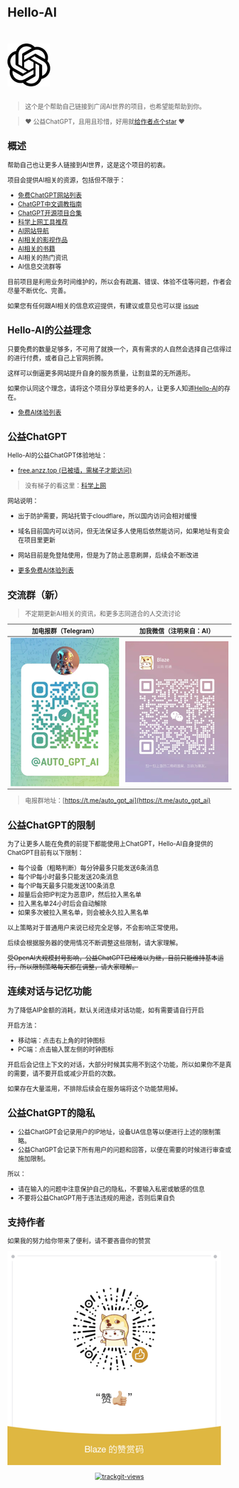 # Hello-AI

<br />
<br />
<img alt="Hello-AI" src="/assets/img/logo.png" width="96" height="96">
<br />
<br />

> 这个是个帮助自己链接到广阔AI世界的项目，也希望能帮助到你。

> ❤️ 公益ChatGPT，且用且珍惜，好用就[给作者点个star](https://github.com/xxxily/hello-ai) ❤️

## 概述

帮助自己也让更多人链接到AI世界，这是这个项目的初衷。  

项目会提供AI相关的资源，包括但不限于：

- [免费ChatGPT网站列表](./home/FreeChatGPTSiteList.md)
- [ChatGPT中文调教指南](./home/chatgptPrompts.md)
- [ChatGPT开源项目合集](./home/awesome-open-gpt.md)
- [科学上网工具推荐](./home/airport.md)
- [AI网站导航](./home/navigation.md)
- [AI相关的影视作品](./home/film.md)
- [AI相关的书籍](./home/books.md)
- AI相关的热门资讯
- AI信息交流群等

目前项目是利用业务时间维护的，所以会有疏漏、错误、体验不佳等问题，作者会尽量不断优化、完善。  

如果您有任何跟AI相关的信息欢迎提供，有建议或意见也可以提 [issue](https://github.com/xxxily/hello-ai/issues)

## Hello-AI的公益理念

只要免费的数量足够多，不可用了就换一个，真有需求的人自然会选择自己信得过的进行付费，或者自己上官网折腾。  

这样可以倒逼更多网站提升自身的服务质量，让割韭菜的无所遁形。  

如果你认同这个理念，请将这个项目分享给更多的人，让更多人知道[Hello-AI](https://github.com/xxxily/hello-ai)的存在。  

- [免费AI体验列表](./home/FreeChatGPTSiteList.md)

## 公益ChatGPT

Hello-AI的公益ChatGPT体验地址：

- [free.anzz.top (已被墙，需梯子才能访问)](https://free.anzz.top)  

> 没有梯子的看这里：[科学上网](./home/airport.md)

网站说明：

- 出于防护需要，网站托管于cloudflare，所以国内访问会相对缓慢
- 域名目前国内可以访问，但无法保证多人使用后依然能访问，如果地址有变会在项目里更新
- 网站目前是免登陆使用，但是为了防止恶意刷屏，后续会不断改进

- [更多免费AI体验列表](./home/FreeChatGPTSiteList.md)

## 交流群（新）

> 不定期更新AI相关的资讯，和更多志同道合的人交流讨论  

| 加电报群（Telegram） | 加我微信（注明来自：AI） |
| :----------------------------------------------------------: | :----------------------------------------------------------: |
| <img src="/assets/img/tg_qun.jpg" width="280"/> | <img src="/assets/img/wechat2.jpg" width=280 /> |

> 电报群地址：[https://t.me/auto_gpt_ai](https://t.me/auto_gpt_ai)  

## 公益ChatGPT的限制

为了让更多人能在免费的前提下都能使用上ChatGPT，Hello-AI自身提供的ChatGPT目前有以下限制：

- 每个设备（粗略判断）每分钟最多只能发送6条消息
- 每个IP每小时最多只能发送20条消息
- 每个IP每天最多只能发送100条消息
- 超量后会把IP判定为恶意IP，然后拉入黑名单
- 拉入黑名单24小时后会自动解除
- 如果多次被拉入黑名单，则会被永久拉入黑名单

以上策略对于普通用户来说已经完全足够，不会影响正常使用。  

后续会根据服务器的使用情况不断调整这些限制，请大家理解。  

~~受OpenAI大规模封号影响，公益ChatGPT已经难以为继，目前只能维持基本运行，所以限制策略每天都在调整，请大家理解。~~

## 连续对话与记忆功能

为了降低AIP金额的消耗，默认关闭连续对话功能，如有需要请自行开启  

开启方法：  

- 移动端：点击右上角的时钟图标
- PC端：点击输入筐左侧的时钟图标

开启后会记住上下文的对话，大部分时候其实用不到这个功能，所以如果你不是真的需要，请不要开启或减少开启的次数。  

如果存在大量滥用，不排除后续会在服务端将这个功能禁用掉。

## 公益ChatGPT的隐私

- 公益ChatGPT会记录用户的IP地址，设备UA信息等以便进行上述的限制策略。
- 公益ChatGPT会记录下所有用户的问题和回答，以便在需要的时候进行审查或施加限制。

所以：

- 请在输入的问题中注意保护自己的隐私，不要输入私密或敏感的信息
- 不要将公益ChatGPT用于违法违规的用途，否则后果自负

## 支持作者

如果我的努力给你带来了便利，请不要吝啬你的赞赏

<p>
  <a href="https://hello-ai.anzz.top/" target="_blank">
  <img src="/assets/img/donate.png" width=480 alt="如果我的努力给你带来了便利，请不要吝啬你的赞赏" />
  </a>
</p>

<p align="center">
  <a href="https://trackgit.com">
  <img src="https://us-central1-trackgit-analytics.cloudfunctions.net/token/ping/lfqoect790vifkbm5n8l" alt="trackgit-views" />
  </a>
</p>